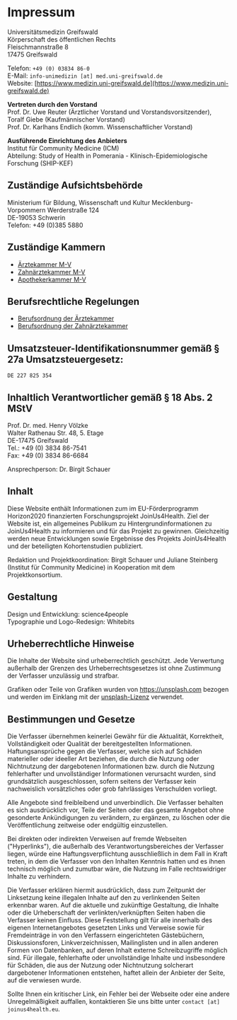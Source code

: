 # Impressum

Universitätsmedizin Greifswald  
Körperschaft des öffentlichen Rechts  
Fleischmannstraße 8  
17475 Greifswald

Telefon: `+49 (0) 03834 86-0`  
E-Mail: `info-unimedizin [at] med.uni-greifswald.de`  
Website: [https://www.medizin.uni-greifswald.de](https://www.medizin.uni-greifswald.de)

**Vertreten durch den Vorstand**  
Prof. Dr. Uwe Reuter (Ärztlicher Vorstand und Vorstandsvorsitzender),  
Toralf Giebe (Kaufmännischer Vorstand)  
Prof. Dr. Karlhans Endlich (komm. Wissenschaftlicher Vorstand)

**Ausführende Einrichtung des Anbieters**  
Institut für Community Medicine (ICM)  
Abteilung: Study of Health in Pomerania - Klinisch-Epidemiologische Forschung (SHIP-KEF)

## Zuständige Aufsichtsbehörde
Ministerium für Bildung, Wissenschaft und Kultur Mecklenburg-Vorpommern
Werderstraße 124  
DE-19053 Schwerin  
Telefon: +49 (0)385 5880

## Zuständige Kammern
- [Ärztekammer M-V](http://www.aekmv.de/)
- [Zahnärztekammer M-V](http://www.zaekmv.de/)
- [Apothekerkammer M-V](http://www.akmv.de/)

## Berufsrechtliche Regelungen
- [Berufsordnung der Ärztekammer](http://www.aekmv.de/upload/file/aerzte/Recht/Rechtsquellen/Berufsordnung_5_6_Aenderung.pdf)
- [Berufsordnung der Zahnärztekammer](https://www.zaekmv.de/fileadmin/Redaktion/PDF_Satzungen_Ordnungen/2_Berufsordnung.pdf)

## Umsatzsteuer-Identifikationsnummer gemäß § 27a Umsatzsteuergesetz:
`DE 227 825 354`

## Inhaltlich Verantwortlicher gemäß § 18 Abs. 2 MStV
Prof. Dr. med. Henry Völzke  
Walter Rathenau Str. 48, 5. Etage  
DE-17475 Greifswald  
Tel.: +49 (0) 3834 86-7541  
Fax: +49 (0) 3834 86-6684

Ansprechperson: Dr. Birgit Schauer

## Inhalt
Diese Website enthält Informationen zum im EU-Förderprogramm Horizon2020 finanzierten Forschungsprojekt JoinUs4Health.
Ziel der Website ist, ein allgemeines Publikum zu Hintergrundinformationen zu JoinUs4Health zu informieren und für das Projekt zu gewinnen.
Gleichzeitig werden neue Entwicklungen sowie Ergebnisse des Projekts JoinUs4Health und der beteiligten Kohortenstudien publiziert.

Redaktion und Projektkoordination: Birgit Schauer und Juliane Steinberg (Institut für Community Medicine) in Kooperation mit dem Projektkonsortium.

## Gestaltung
Design und Entwicklung: science4people  
Typographie und Logo-Redesign: Whitebits

## Urheberrechtliche Hinweise
Die Inhalte der Website sind urheberrechtlich geschützt.
Jede Verwertung außerhalb der Grenzen des Urheberrechtsgesetzes ist ohne Zustimmung der Verfasser unzulässig und strafbar.

Grafiken oder Teile von Grafiken wurden von https://unsplash.com bezogen und werden im Einklang mit der [unsplash-Lizenz](https://unsplash.com/license) verwendet.

## Bestimmungen und Gesetze
Die Verfasser übernehmen keinerlei Gewähr für die Aktualität, Korrektheit, Vollständigkeit oder Qualität der bereitgestellten Informationen.
Haftungsansprüche gegen die Verfasser, welche sich auf Schäden materieller oder ideeller Art beziehen, die durch die Nutzung oder Nichtnutzung der dargebotenen Informationen bzw. durch die Nutzung fehlerhafter und unvollständiger Informationen verursacht wurden, sind grundsätzlich ausgeschlossen, sofern seitens der Verfasser kein nachweislich vorsätzliches oder grob fahrlässiges Verschulden vorliegt.

Alle Angebote sind freibleibend und unverbindlich.
Die Verfasser behalten es sich ausdrücklich vor, Teile der Seiten oder das gesamte Angebot ohne gesonderte Ankündigungen zu verändern, zu ergänzen, zu löschen oder die Veröffentlichung zeitweise oder endgültig einzustellen.

Bei direkten oder indirekten Verweisen auf fremde Webseiten ("Hyperlinks"), die außerhalb des Verantwortungsbereiches der Verfasser liegen, würde eine Haftungsverpflichtung ausschließlich in dem Fall in Kraft treten, in dem die Verfasser von den Inhalten Kenntnis hatten und es ihnen technisch möglich und zumutbar wäre, die Nutzung im Falle rechtswidriger Inhalte zu verhindern.

Die Verfasser erklären hiermit ausdrücklich, dass zum Zeitpunkt der Linksetzung keine illegalen Inhalte auf den zu verlinkenden Seiten erkennbar waren.
Auf die aktuelle und zukünftige Gestaltung, die Inhalte oder die Urheberschaft der verlinkten/verknüpften Seiten haben die Verfasser keinen Einfluss.
Diese Feststellung gilt für alle innerhalb des eigenen Internetangebotes gesetzten Links und Verweise sowie für Fremdeinträge in von den Verfassern eingerichteten Gästebüchern, Diskussionsforen, Linkverzeichnissen, Mailinglisten und in allen anderen Formen von Datenbanken, auf deren Inhalt externe Schreibzugriffe möglich sind.
Für illegale, fehlerhafte oder unvollständige Inhalte und insbesondere für Schäden, die aus der Nutzung oder Nichtnutzung solcherart dargebotener Informationen entstehen, haftet allein der Anbieter der Seite, auf die verwiesen wurde.

Sollte Ihnen ein kritischer Link, ein Fehler bei der Webseite oder eine andere Unregelmäßigkeit auffallen, kontaktieren Sie uns bitte unter `contact [at] joinus4health.eu`.
